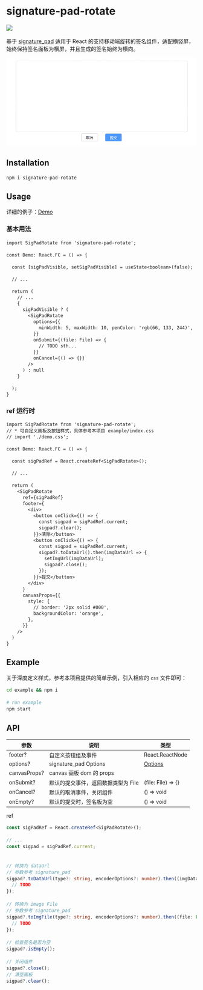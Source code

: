 # signature-pad-rotate

![](https://img.shields.io/npm/v/signature-pad-rotate)

基于 [signature_pad](https://github.com/szimek/signature_pad) 适用于 React 的支持移动端旋转的签名组件，适配横竖屏，始终保持签名面板为横屏，并且生成的签名始终为横向。

<img width="600" src="./doc/snipaste2.png" alt="截图" />

## Installation

```bash
npm i signature-pad-rotate
```

## Usage

详细的例子：[Demo](./example/index.tsx)

### 基本用法
```tsx
import SigPadRotate from 'signature-pad-rotate';

const Demo: React.FC = () => {
  
  const [sigPadVisible, setSigPadVisible] = useState<boolean>(false);

  // ...

  return (
    // ...
    {
      sigPadVisible ? (
        <SigPadRotate
          options={{
            minWidth: 5, maxWidth: 10, penColor: 'rgb(66, 133, 244)',
          }}
          onSubmit={(file: File) => {
            // TODO sth...
          }}
          onCancel={() => {}}
        />
      ) : null
    }

  );
}
```

### ref 运行时

```tsx
import SigPadRotate from 'signature-pad-rotate';
// * 可自定义画板及按钮样式，具体参考本项目 example/index.css
// import './demo.css';

const Demo: React.FC = () => {

  const sigPadRef = React.createRef<SigPadRotate>();

  // ...

  return (
    <SigPadRotate
      ref={sigPadRef}
      footer={
        <div>
          <button onClick={() => {
            const sigpad = sigPadRef.current;
            sigpad?.clear();
          }}>清除</button>
          <button onClick={() => {
            const sigpad = sigPadRef.current;
            sigpad?.toDataUrl().then(imgDataUrl => {
              setImgUrl(imgDataUrl);
              sigpad?.close();
            });
          }}>提交</button>
        </div>
      }
      canvasProps={{
        style: {
          // border: '2px solid #000',
          backgroundColor: 'orange',
        },
      }}
    />
  )
}
```

## Example
关于深度定义样式，参考本项目提供的简单示例，引入相应的 `css` 文件即可：
```bash
cd example && npm i

# run example
npm start
```


## API

| 参数 | 说明 | 类型 |
|---|---|---|
| footer? | 自定义按钮组及事件 | React.ReactNode |
| options? | signature_pad Options | [Options](https://github.com/szimek/signature_pad/blob/master/README.md#options) |
| canvasProps? | canvas 画板 dom 的 props |  |
| onSubmit? | 默认的提交事件，返回数据类型为 File | (file: File) => {} |
| onCancel? | 默认的取消事件，关闭组件 | () => void |
| onEmpty? | 默认的提交时，签名板为空 | () => void |

ref
```ts
const sigPadRef = React.createRef<SigPadRotate>();

// ...
const sigpad = sigPadRef.current;


// 转换为 dataUrl
// 参数参考 signature_pad
sigpad?.toDataUrl(type?: string, encoderOptions?: number).then((imgDataUrl: string) => {
  // TODO
});

// 转换为 image File
// 参数参考 signature_pad
sigpad?.toImgFile(type?: string, encoderOptions?: number).then((file: File) => {
  // TODO
});

// 检查签名是否为空
sigpad?.isEmpty();

// 关闭组件
sigpad?.close();
// 清空画板
sigpad?.clear();
```
